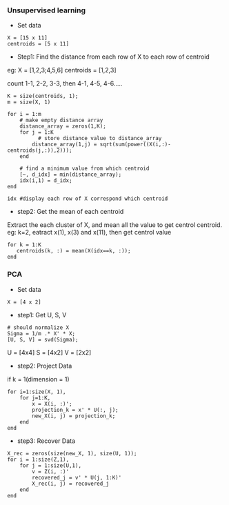 ### Unsupervised learning

- Set data

```
X = [15 x 11]
centroids = [5 x 11]
```

- Step1: Find the distance from each row of X to each row of centroid

eg: 
X = [1,2,3;4,5,6]
centroids = [1,2,3]

count 1-1, 2-2, 3-3, then 4-1, 4-5, 4-6.....

```
K = size(centroids, 1);
m = size(X, 1)

for i = 1:m
    # make empty distance array
    distance_array = zeros(1,K);
    for j = 1:K
    	  # store distance value to distance_array
        distance_array(1,j) = sqrt(sum(power((X(i,:)-centroids(j,:)),2)));
    end
    
    # find a minimum value from which centroid
    [~, d_idx] = min(distance_array);
    idx(i,1) = d_idx;
end

idx #display each row of X correspond which centroid

```

- step2: Get the mean of each centroid

Extract the each cluster of X, and mean all the value to get centrol centroid.
eg: k=2, eatract x(1), x(3) and x(11), then get centrol value 

```
for k = 1:K 
   centroids(k, :) = mean(X(idx==k, :));
end

```

### PCA

- Set data

```
X = [4 x 2]
```

- step1: Get U, S, V

```
# should normalize X
Sigma = 1/m .* X' * X;
[U, S, V] = svd(Sigma);
```
U = [4x4] 
S = [4x2]
V = [2x2]

- step2: Project Data

if k = 1(dimension = 1)

```
for i=1:size(X, 1),
    for j=1:K,
        x = X(i, :)';
        projection_k = x' * U(:, j);
        new_X(i, j) = projection_k;
    end
end
```

- step3: Recover Data

```
X_rec = zeros(size(new_X, 1), size(U, 1));
for i = 1:size(Z,1),
    for j = 1:size(U,1),
        v = Z(i, :)'
        recovered_j = v' * U(j, 1:K)'
        X_rec(i, j) = recovered_j
    end
end
```
